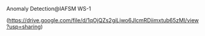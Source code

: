 Anomaly Detection@IAFSM WS-1 


(https://drive.google.com/file/d/1qOjQZs2giLjwo6JlcmRDiimxtub65zMl/view?usp=sharing)
